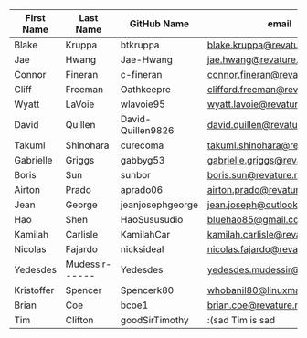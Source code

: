 | First Name    | Last Name     | GitHub Name   | email                        |
| ---------     | ----------    | -----------   | ----------                   |
| Blake         | Kruppa        | btkruppa      | blake.kruppa@revature.com    |
| Jae		    | Hwang		    | Jae-Hwang	    | jae.hwang@revature.net       |
| Connor	    | Fineran	    | c-fineran	    | connor.fineran@revature.net  |
| Cliff         | Freeman       | Oathkeepre    | clifford.freeman@revature.net|
| Wyatt         | LaVoie        | wlavoie95     | wyatt.lavoie@revature.net    |
| David		    | Quillen	    | David-Quillen9826| david.quillen@revature.net|
| Takumi        | Shinohara     | curecoma      | takumi.shinohara@revature.net|
| Gabrielle     | Griggs        | gabbyg53      | gabrielle.griggs@revature.net|
| Boris         | Sun           | sunbor        | boris.sun@revature.net       |
| Airton        | Prado         | aprado06      | airton.prado@revature.net    |
| Jean          | George        | jeanjosephgeorge | jean.joseph@outlook.com    | 
| Hao           | Shen          | HaoSususudio  |bluehao85@gmail.com           |
| Kamilah	    | Carlisle	    | KamilahCar	| kamilah.carlisle@revature.net|
| Nicolas       | Fajardo       | nicksideal    | nicolas.fajardo@revature.net |
| Yedesdes      | Mudessir------| Yedesdes      |yedesdes.mudessir@revature.net|
| Kristoffer	| Spencer	| Spencerk80	| whobanil80@linuxmail.org     |
| Brian	| Coe	| bcoe1	| brian.coe@revature.net     |
| Tim           | Clifton       | goodSirTimothy| :(sad Tim is sad             |
